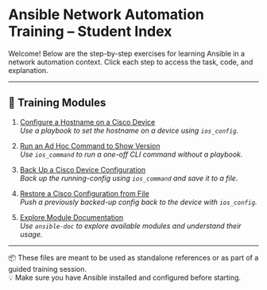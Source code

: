 # Ansible Network Automation Training – Student Index

Welcome! Below are the step-by-step exercises for learning Ansible in a network automation context. Click each step to access the task, code, and explanation.

---

## 📘 Training Modules

1. [Configure a Hostname on a Cisco Device](./1_configure_hostname.md)  
   *Use a playbook to set the hostname on a device using `ios_config`.*

2. [Run an Ad Hoc Command to Show Version](./2_show_version.md)  
   *Use `ios_command` to run a one-off CLI command without a playbook.*

3. [Back Up a Cisco Device Configuration](./3_backup_config.md)  
   *Back up the running-config using `ios_command` and save it to a file.*

4. [Restore a Cisco Configuration from File](./4_restore_config.md)  
   *Push a previously backed-up config back to the device with `ios_config`.*

5. [Explore Module Documentation](./5_explore_modules.md)  
   *Use `ansible-doc` to explore available modules and understand their usage.*

---

📦 These files are meant to be used as standalone references or as part of a guided training session.  
💡 Make sure you have Ansible installed and configured before starting.
